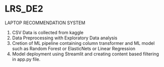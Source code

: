 # LRS_DE2

LAPTOP RECOMMENDATION SYSTEM

1. CSV Data is collected from kaggle
2. Data Preprocessing with Exploratory Data analysis 
3. Cretion of ML pipeline containing column transformer and ML model such as Random Forest or ElasticNets or Linear Regression
4. Model deployment using Streamlit and creating content based filtering in app.py file.

